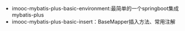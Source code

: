 * imooc-mybatis-plus-basic-environment:最简单的一个springboot集成mybatis-plus
* imooc-mybatis-plus-basic-insert：BaseMapper插入方法、常用注解